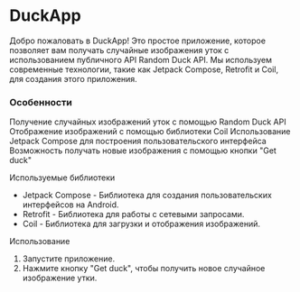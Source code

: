 # DuckApp

Добро пожаловать в DuckApp! Это простое приложение, которое позволяет вам получать случайные изображения уток с использованием публичного API Random Duck API. Мы используем современные технологии, такие как Jetpack Compose, Retrofit и Coil, для создания этого приложения.

### Особенности
Получение случайных изображений уток с помощью Random Duck API
Отображение изображений с помощью библиотеки Coil
Использование Jetpack Compose для построения пользовательского интерфейса
Возможность получать новые изображения с помощью кнопки "Get duck"

Используемые библиотеки
* Jetpack Compose - Библиотека для создания пользовательских интерфейсов на Android.
* Retrofit - Библиотека для работы с сетевыми запросами.
* Coil - Библиотека для загрузки и отображения изображений.

Использование
1. Запустите приложение.
2. Нажмите кнопку "Get duck", чтобы получить новое случайное изображение утки.
